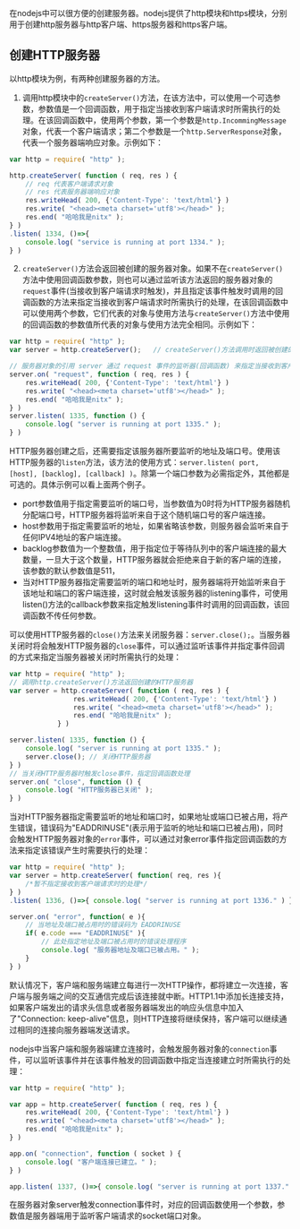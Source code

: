 在nodejs中可以很方便的创建服务器。nodejs提供了http模块和https模块，分别用于创建http服务器与http客户端、https服务器和https客户端。

## 创建HTTP服务器
以http模块为例，有两种创建服务器的方法。

1. 调用http模块中的`createServer()`方法，在该方法中，可以使用一个可选参数，参数值是一个回调函数，用于指定当接收到客户端请求时所需执行的处理。在该回调函数中，使用两个参数，第一个参数是`http.IncommingMessage`对象，代表一个客户端请求；第二个参数是一个`http.ServerResponse`对象，代表一个服务器端响应对象。示例如下：
```javascript
var http = require( "http" );

http.createServer( function ( req, res ) {
    // req 代表客户端请求对象
    // res 代表服务器端响应对象
    res.writeHead( 200, {'Content-Type': 'text/html'} )
    res.write( "<head><meta charset='utf8'></head>" );
    res.end( "哈哈我是nitx" );
} )
.listen( 1334, ()=>{
    console.log( "service is running at port 1334." );
} )
```
2. `createServer()`方法会返回被创建的服务器对象。如果不在`createServer()`方法中使用回调函数参数，则也可以通过监听该方法返回的服务器对象的`request`事件(当接收到客户端请求时触发)，并且指定该事件触发时调用的回调函数的方法来指定当接收到客户端请求时所需执行的处理，在该回调函数中可以使用两个参数，它们代表的对象与使用方法与`createServer()`方法中使用的回调函数的参数值所代表的对象与使用方法完全相同。示例如下：
```javascript
var http = require( "http" );
var server = http.createServer();   // createServer()方法调用时返回被创建的服务器对象，赋值给变量 server ，此时 server 就代表一个 HTTP 服务器

// 服务器对象的引用 server 通过 request 事件的监听器(回调函数) 来指定当接收到客户端请求时所需执行的处理
server.on( "request", function ( req, res ) {
    res.writeHead( 200, {'Content-Type': 'text/html'} )
    res.write( "<head><meta charset='utf8'></head>" );
    res.end( "哈哈我是nitx" );
} )
server.listen( 1335, function () {
    console.log( "server is running at port 1335." );
} )
```
HTTP服务器创建之后，还需要指定该服务器所要监听的地址及端口号。使用该HTTP服务器的`listen`方法，该方法的使用方式：`server.listen( port, [host], [backlog], [callback] )`。除第一个端口参数为必需指定外，其他都是可选的。具体示例可以看上面两个例子。
- port参数值用于指定需要监听的端口号，当参数值为0时将为HTTP服务器随机分配端口号，HTTP服务器将监听来自于这个随机端口号的客户端连接。
- host参数用于指定需要监听的地址，如果省略该参数，则服务器会监听来自于任何IPV4地址的客户端连接。
- backlog参数值为一个整数值，用于指定位于等待队列中的客户端连接的最大数量，一旦大于这个数量，HTTP服务器就会拒绝来自于新的客户端的连接，该参数的默认参数值是511，
- 当对HTTP服务器指定需要监听的端口和地址时，服务器端将开始监听来自于该地址和端口的客户端连接，这时就会触发该服务器的listening事件，可使用listen()方法的callback参数来指定触发listening事件时调用的回调函数，该回调函数不传任何参数。

可以使用HTTP服务器的`close()`方法来关闭服务器：`server.close();`。当服务器关闭时将会触发HTTP服务器的`close`事件，可以通过监听该事件并指定事件回调的方式来指定当服务器被关闭时所需执行的处理：
```javascript
var http = require( "http" );
// 调用http.createServer()方法返回创建的HTTP服务器
var server = http.createServer( function ( req, res ) {
                res.writeHead( 200, {'Content-Type': 'text/html'} )
                res.write( "<head><meta charset='utf8'></head>" );
                res.end( "哈哈我是nitx" );
            } )

server.listen( 1335, function () {
    console.log( "server is running at port 1335." );
    server.close(); // 关闭HTTP服务器
} )
// 当关闭HTTP服务器时触发close事件，指定回调函数处理
server.on( "close", function () {
    console.log( "HTTP服务器已关闭" );
} )
```

当对HTTP服务器指定需要监听的地址和端口时，如果地址或端口已被占用，将产生错误，错误码为"EADDRINUSE"(表示用于监听的地址和端口已被占用)，同时会触发HTTP服务器对象的`error`事件，可以通过对象error事件指定回调函数的方法来指定该错误产生时需要执行的处理：
```javascript
var http = require( "http" );
var server = http.createServer( function( req, res ){
    /*暂不指定接收到客户端请求时的处理*/
} )
.listen( 1336, ()=>{ console.log( "server is running at port 1336." ) } )

server.on( "error", function( e ){
    // 当地址及端口被占用时的错误码为 EADDRINUSE
    if( e.code === "EADDRINUSE" ){  
        // 此处指定地址及端口被占用时的错误处理程序
        console.log( "服务器地址及端口已被占用。" );
    }
} )
```

默认情况下，客户端和服务端建立每进行一次HTTP操作，都将建立一次连接，客户端与服务端之间的交互通信完成后该连接就中断。HTTP1.1中添加长连接支持，如果客户端发出的请求头信息或者服务器端发出的响应头信息中加入了"Connection: keep-alive"信息，则HTTP连接将继续保持，客户端可以继续通过相同的连接向服务器端发送请求。

nodejs中当客户端和服务器端建立连接时，会触发服务器对象的`connection`事件，可以监听该事件并在该事件触发的回调函数中指定当连接建立时所需执行的处理：
```javascript
var http = require( "http" );

var app = http.createServer( function ( req, res ) {
    res.writeHead( 200, {'Content-Type': 'text/html'} )
    res.write( "<head><meta charset='utf8'></head>" );
    res.end( "哈哈我是nitx" );
} )

app.on( "connection", function ( socket ) { 
    console.log( "客户端连接已建立。" );
} )

app.listen( 1337, ()=>{ console.log( "server is running at port 1337." ); } )
```
在服务器对象server触发connection事件时，对应的回调函数使用一个参数，参数值是服务器端用于监听客户端请求的socket端口对象。